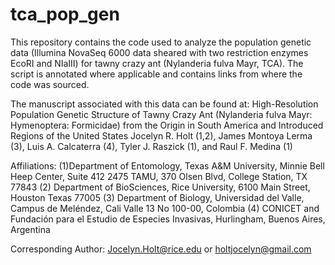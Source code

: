 # tca_pop_gen
This repository contains the code used to analyze the population genetic data (Illumina NovaSeq 6000 data sheared with two restriction enzymes EcoRI and NIaIII) for tawny crazy ant (Nylanderia fulva Mayr, TCA). The script is annotated where applicable and contains links from where the code was sourced.

The manuscript associated with this data can be found at:
High-Resolution Population Genetic Structure of Tawny Crazy Ant (Nylanderia fulva Mayr: Hymenoptera: Formicidae) from the Origin in South America and Introduced Regions of the United States
Jocelyn R. Holt (1,2), James Montoya Lerma (3), Luis A. Calcaterra (4), Tyler J. Raszick (1), and Raul F. Medina (1)

Affiliations:
(1)Department of Entomology, Texas A&M University, Minnie Bell Heep Center, Suite 412 2475 TAMU, 370 Olsen Blvd, College Station, TX 77843 
(2) Department of BioSciences, Rice University, 6100 Main Street, Houston Texas 77005
(3) Department of Biology, Universidad del Valle, Campus de Meléndez, Cali Valle 13 No 100-00, Colombia 
(4) CONICET and Fundación para el Estudio de Especies Invasivas, Hurlingham, Buenos Aires, Argentina

Corresponding Author: Jocelyn.Holt@rice.edu or holtjocelyn@gmail.com
